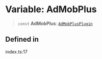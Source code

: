 # Variable: AdMobPlus

> `const` **AdMobPlus**: [`AdMobPlusPlugin`](../interfaces/AdMobPlusPlugin.md)

## Defined in

index.ts:17
